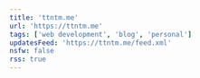 ```yaml
---
title: 'ttntm.me'
url: 'https://ttntm.me'
tags: ['web development', 'blog', 'personal']
updatesFeed: 'https://ttntm.me/feed.xml'
nsfw: false
rss: true
---
```

